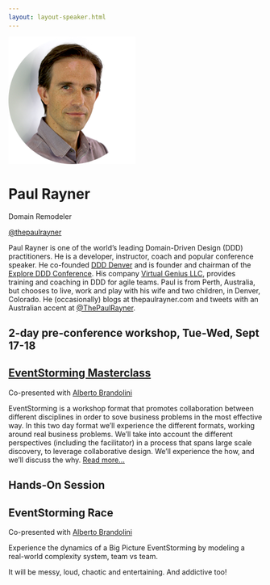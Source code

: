 ```yaml
---
layout: layout-speaker.html
---
```

<div class="container section featured-speaker">
  <div class="row">
    <div class="col-xs-12 col-sm-2 img-container">
      <img class="speaker-page-img" src="../img/speakers/Paul-Rayner-ON.png">
    </div>
    <div class="col-xs-12 col-sm-10 copy-container">
        <h1 class="speaker-header">Paul Rayner</h1>
        <span class="speaker-subtitle">Domain Remodeler</span>
        <p><a class="speaker-handle" href="https://twitter.com/thepaulrayner" target="_blank">@thepaulrayner</a></p>
        <p>Paul Rayner is one of the world’s leading Domain-Driven Design (DDD) practitioners. He is a developer, instructor, coach and popular conference speaker. He co-founded <a href="https://www.meetup.com/ddd-denver" target="_blank">DDD Denver</a> and is founder and chairman of the <a href="https://github.com/paulrayner/exploreddd.github.com/issues/exploreddd.com" target="_blank">Explore DDD Conference</a>. His company <a href="https://www.virtualgenius.com/" target="_blank">Virtual Genius LLC</a>, provides training and coaching in DDD for agile teams. Paul is from Perth, Australia, but chooses to live, work and play with his wife and two children, in Denver, Colorado. He (occasionally) blogs at thepaulrayner.com and tweets with an Australian accent at <a href="https://twitter.com/thepaulrayner" target="_blank">@ThePaulRayner</a>.</p>
        <h2>2-day pre-conference workshop, Tue-Wed, Sept 17-18</h2>
        <h2><a href="../workshops/eventstorming-masterclass.html">EventStorming Masterclass</a></h2>
        <p>Co-presented with <a href="alberto-brandolini.html">Alberto Brandolini</a></p>
        <p>EventStorming is a workshop format that promotes collaboration between different disciplines in order to sove business problems in the most effective way. In this two day format we’ll experience the different formats, working around real business problems.
        We’ll take into account the different perspectives (including the facilitator) in a process that spans large scale discovery, to leverage collaborative design.
        We’ll experience the how, and we’ll discuss the why. <a href="../workshops/eventstorming-masterclass.html">Read more...</a></p>
        <h2>Hands-On Session</h2>
        <h2 class="gold">EventStorming Race</h2>
        <p>Co-presented with <a href="alberto-brandolini.html">Alberto Brandolini</a></p>
        <p>Experience the dynamics of a Big Picture EventStorming by modeling a real-world complexity system, team vs team.</p>
        <p>It will be messy, loud, chaotic and entertaining. And addictive too!</p>
    </div>
</div>
</div>
